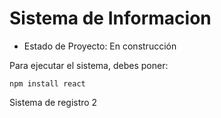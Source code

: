 <h1>Sistema de Informacion</h1>

- Estado de Proyecto: En construcción

Para ejecutar el sistema, debes poner:

```npm install react```

Sistema de registro 2
